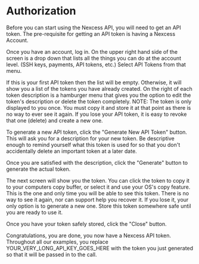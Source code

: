 # Authorization

Before you can start using the Nexcess API, you will need to get an API token. The pre-requisite for getting an API token is having a Nexcess Account.

Once you have an account, log in. On the upper right hand side of the screen is a drop down that lists all the things you can do at the account level. (SSH keys, payments, API tokens, etc.) Select API Tokens from that menu.

If this is your first API token then the list will be empty. Otherwise, it will show you a list of the tokens you have already created. On the right of each token description is a hamburger menu that gives you the option to edit the token's description or delete the token completely. NOTE: The token is only displayed to you once. You must copy it and store it at that point as there is no way to ever see it again. If you lose your API token, it is easy to revoke that one (delete) and create a new one.

To generate a new API token, click the "Generate New API Token" button. This will ask you for a description for your new token. Be descriptive enough to remind yourself what this token is used for so that you don't accidentally delete an important token at a later date.

Once you are satisfied with the description, click the "Generate" button to generate the actual token.

The next screen will show you the token. You can click the token to copy it to your computers copy buffer, or select it and use your OS's copy feature. This is the one and only time you will be able to see this token. There is no way to see it again, nor can support help you recover it. If you lose it, your only option is to generate a new one. Store this token somewhere safe until you are ready to use it.

Once you have your token safely stored, click the "Close" button.

Congratulations, you are done, you now have a Nexcess API token. Throughout all our examples, you replace YOUR_VERY_LONG_API_KEY_GOES_HERE with the token you just generated so that it will be passed in to the call.